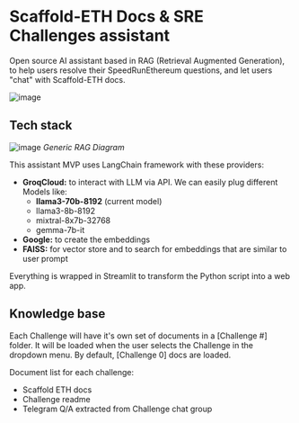 # Scaffold-ETH Docs & SRE Challenges assistant

Open source AI assistant based in RAG (Retrieval Augmented Generation), to help users resolve their SpeedRunEthereum questions, and let users "chat" with Scaffold-ETH docs.

![image](https://github.com/Pabl0cks/scaffold-eth-assistant/assets/55535804/2d956142-93bf-445b-995c-66592fcb5e5f)


## Tech stack

![image](https://github.com/Pabl0cks/scaffold-eth-assistant/assets/55535804/eea6af16-1fc5-43b7-bada-22155043c72a)
_Generic RAG Diagram_

This assistant MVP uses LangChain framework with these providers:

- __GroqCloud:__ to interact with LLM via API. We can easily plug different Models like:
   - __llama3-70b-8192__ (current model)
   - llama3-8b-8192
   - mixtral-8x7b-32768
   - gemma-7b-it
- __Google:__ to create the embeddings
- __FAISS:__ for vector store and to search for embeddings that are similar to user prompt

Everything is wrapped in Streamlit to transform the Python script into a web app.

## Knowledge base
Each Challenge will have it's own set of documents in a [Challenge #] folder. It will be loaded when the user selects the Challenge in the dropdown menu. By default, [Challenge 0] docs are loaded.

Document list for each challenge:
- Scaffold ETH docs
- Challenge readme
- Telegram Q/A extracted from Challenge chat group

